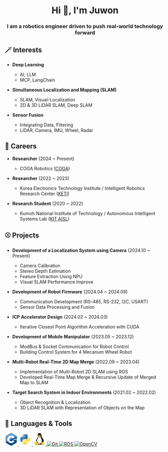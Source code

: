 <h1 align="center">Hi 👋, I'm Juwon</h1>
<h3 align="center">I am a robotics engineer driven to push real-world technology forward</h3>

<h2 align="left">🪄 Interests</h2>

- **Deep Learning**
  - AI, LLM
  - MCP, LangChain

- **Simultaneous Localization and Mapping (SLAM)**
  - SLAM, Visual-Localization
  - 2D & 3D LiDAR SLAM, Deep SLAM

- **Sensor Fusion**
  - Integrating Data, Filtering
  - LiDAR, Camera, IMU, Wheel, Radar

<h2 align="left">🚀 Careers</h2>

- **Researcher** (2024 ~ Present)  
  - COGA Robotics ([COGA](https://www.coga-robotics.com/))

- **Researcher** (2022 ~ 2023)  
  - Korea Electronics Technology Institute / Intelligent Robotics Research Center ([KETI](https://www.keti.re.kr/main/main.php))

- **Research Student** (2020 ~ 2022)  
  - Kumoh National Institute of Technology / Autonomous Intelligent Systems Lab ([KIT AISL](https://aisl.kumoh.ac.kr/))

<h2 align="left">⚾ Projects</h2>

- **Development of a Localization System using Camera** (2024.10 ~ Present)  
  - Camera Calibration  
  - Stereo Depth Estimation  
  - Feature Extraction Using NPU
  - Visual SLAM Performance Improve

- **Development of Robot Firmware** (2024.04 ~ 2024.09)  
  - Communication Development (RS-485, RS-232, I2C, USART)  
  - Sensor Data Processing and Fusion  

- **ICP Accelerator Design** (2024.02 ~ 2024.03)  
  - Iterative Closest Point Algorithm Acceleration with CUDA
 
- **Development of Mobile Manipulator** (2023.05 ~ 2023.12)  
  - ModBus & Socket Communication for Robot Control  
  - Building Control System for 4 Mecanum Wheel Robot
 
- **Multi-Robot Real-Time 2D Map Merge** (2022.09 ~ 2023.04)  
  - Implementation of Multi-Robot 2D SLAM using ROS  
  - Developed Real-Time Map Merge & Recursive Update of Merged Map to SLAM  

- **Target Search System in Indoor Environments** (2021.02 ~ 2022.02)  
  - Object Recognition & Localization  
  - 3D LiDAR SLAM with Representation of Objects on the Map  


<h2 align="left">🥑 Languages & Tools</h2>

<p align="left">
  <a href="https://www.w3schools.com/cpp/" target="_blank" rel="noreferrer"> 
    <img src="https://raw.githubusercontent.com/devicons/devicon/master/icons/cplusplus/cplusplus-original.svg" alt="C++" width="40" height="40"/> 
  </a>
  <a href="https://www.python.org" target="_blank" rel="noreferrer"> 
    <img src="https://raw.githubusercontent.com/devicons/devicon/master/icons/python/python-original.svg" alt="Python" width="40" height="40"/> 
  </a>
  <a href="https://www.linux.org/" target="_blank" rel="noreferrer"> 
    <img src="https://raw.githubusercontent.com/devicons/devicon/master/icons/linux/linux-original.svg" alt="Linux" width="40" height="40"/> 
  </a>
  <a href="https://git-scm.com/" target="_blank" rel="noreferrer"> 
    <img src="https://www.vectorlogo.zone/logos/git-scm/git-scm-icon.svg" alt="Git" width="40" height="40"/> 
  </a>
  <a href="https://ros.org/" target="_blank" rel="noreferrer"> 
    <img src="https://upload.wikimedia.org/wikipedia/commons/1/15/Robot_Operating_System_logo.svg" alt="ROS" width="40" height="40"/> 
  </a>
  <a href="https://opencv.org/" target="_blank" rel="noreferrer"> 
    <img src="https://www.vectorlogo.zone/logos/opencv/opencv-icon.svg" alt="OpenCV" width="40" height="40"/> 
  </a>
</p>
